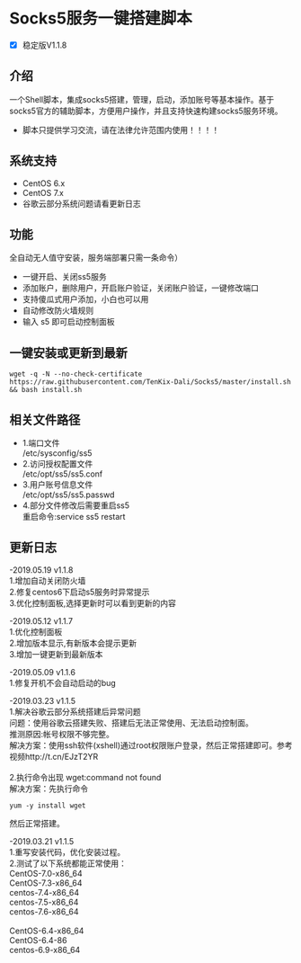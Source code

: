 # Socks5服务一键搭建脚本
- [x] 稳定版V1.1.8

## 介绍 ##
一个Shell脚本，集成socks5搭建，管理，启动，添加账号等基本操作。基于socks5官方的辅助脚本，方便用户操作，并且支持快速构建socks5服务环境。

- 脚本只提供学习交流，请在法律允许范围内使用！！！！

## 系统支持 ##
* CentOS 6.x
* CentOS 7.x
* 谷歌云部分系统问题请看更新日志

## 功能 ##
 全自动无人值守安装，服务端部署只需一条命令）
- 一键开启、关闭ss5服务
- 添加账户，删除用户，开启账户验证，关闭账户验证，一键修改端口
- 支持傻瓜式用户添加，小白也可以用
- 自动修改防火墙规则
- 输入 s5 即可启动控制面板

## 一键安装或更新到最新 ##
 <pre><code>wget -q -N --no-check-certificate https://raw.githubusercontent.com/TenKix-Dali/Socks5/master/install.sh && bash install.sh</code></pre>

## 相关文件路径 ##
- 1.端口文件<br>
 /etc/sysconfig/ss5<br>
- 2.访问授权配置文件<br>
 /etc/opt/ss5/ss5.conf<br>
- 3.用户账号信息文件<br>
 /etc/opt/ss5/ss5.passwd<br>
- 4.部分文件修改后需要重启ss5<br>
 重启命令:service ss5 restart<br>
 
## 更新日志 ##
-2019.05.19 v1.1.8<br>
1.增加自动关闭防火墙<br>
2.修复centos6下启动s5服务时异常提示<br>
3.优化控制面板,选择更新时可以看到更新的内容<br>

-2019.05.12 v1.1.7<br>
1.优化控制面板<br>
2.增加版本显示,有新版本会提示更新<br>
3.增加一键更新到最新版本<br>

-2019.05.09 v1.1.6<br>
1.修复开机不会自动启动的bug

-2019.03.23 v1.1.5<br>
1.解决谷歌云部分系统搭建后异常问题<br>
问题：使用谷歌云搭建失败、搭建后无法正常使用、无法启动控制面。<br>
推测原因:帐号权限不够完整。<br>
解决方案：使用ssh软件(xshell)通过root权限账户登录，然后正常搭建即可。参考视频http://t.cn/EJzT2YR<br><br>
2.执行命令出现 wget:command not found<br>
解决方案：先执行命令 <pre><code>yum -y install wget</code></pre>然后正常搭建。<br>

-2019.03.21 v1.1.5 <br>
1.重写安装代码，优化安装过程。<br>
2.测试了以下系统都能正常使用：<br>
CentOS-7.0-x86_64<br>
CentOS-7.3-x86_64<br>
centos-7.4-x86_64<br>
centos-7.5-x86_64<br>
centos-7.6-x86_64<br><br>
CentOS-6.4-x86_64<br>
CentOS-6.4-86<br>
centos-6.9-x86_64<br>
